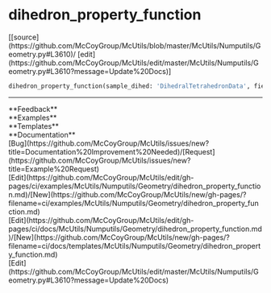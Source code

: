 # <a id="McUtils.Numputils.Geometry.dihedron_property_function">dihedron_property_function</a>
<div class="docs-source-link" markdown="1">
[[source](https://github.com/McCoyGroup/McUtils/blob/master/McUtils/Numputils/Geometry.py#L3610)/
[edit](https://github.com/McCoyGroup/McUtils/edit/master/McUtils/Numputils/Geometry.py#L3610?message=Update%20Docs)]
</div>

```python
dihedron_property_function(sample_dihed: 'DihedralTetrahedronData', field_name, disallowed_conversions=None, allow_completion=True, raise_on_missing=True, return_depth=False): 
```













---


<div markdown="1" class="text-secondary">
<div class="container">
  <div class="row">
   <div class="col" markdown="1">
**Feedback**   
</div>
   <div class="col" markdown="1">
**Examples**   
</div>
   <div class="col" markdown="1">
**Templates**   
</div>
   <div class="col" markdown="1">
**Documentation**   
</div>
   <div class="col" markdown="1">
   
</div>
   <div class="col" markdown="1">
   
</div>
   <div class="col" markdown="1">
   
</div>
</div>
  <div class="row">
   <div class="col" markdown="1">
[Bug](https://github.com/McCoyGroup/McUtils/issues/new?title=Documentation%20Improvement%20Needed)/[Request](https://github.com/McCoyGroup/McUtils/issues/new?title=Example%20Request)   
</div>
   <div class="col" markdown="1">
[Edit](https://github.com/McCoyGroup/McUtils/edit/gh-pages/ci/examples/McUtils/Numputils/Geometry/dihedron_property_function.md)/[New](https://github.com/McCoyGroup/McUtils/new/gh-pages/?filename=ci/examples/McUtils/Numputils/Geometry/dihedron_property_function.md)   
</div>
   <div class="col" markdown="1">
[Edit](https://github.com/McCoyGroup/McUtils/edit/gh-pages/ci/docs/McUtils/Numputils/Geometry/dihedron_property_function.md)/[New](https://github.com/McCoyGroup/McUtils/new/gh-pages/?filename=ci/docs/templates/McUtils/Numputils/Geometry/dihedron_property_function.md)   
</div>
   <div class="col" markdown="1">
[Edit](https://github.com/McCoyGroup/McUtils/edit/master/McUtils/Numputils/Geometry.py#L3610?message=Update%20Docs)   
</div>
   <div class="col" markdown="1">
   
</div>
   <div class="col" markdown="1">
   
</div>
   <div class="col" markdown="1">
   
</div>
</div>
</div>
</div>